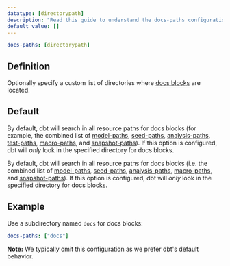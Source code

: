 ```yaml
---
datatype: [directorypath]
description: "Read this guide to understand the docs-paths configuration in dbt."
default_value: []
---
```


<File name='dbt_project.yml'>

```yml
docs-paths: [directorypath]
```

</File>

## Definition
Optionally specify a custom list of directories where [docs blocks](/docs/build/documentation#docs-blocks) are located.


## Default

<VersionBlock firstVersion="1.9">

By default, dbt will search in all resource paths for docs blocks (for example, the combined list of [model-paths](/reference/project-configs/model-paths), [seed-paths](/reference/project-configs/seed-paths), [analysis-paths](/reference/project-configs/analysis-paths), [test-paths](/reference/project-configs/test-paths), [macro-paths](/reference/project-configs/macro-paths), and [snapshot-paths](/reference/project-configs/snapshot-paths)). If this option is configured, dbt will _only_ look in the specified directory for docs blocks.

</VersionBlock>

<VersionBlock lastVersion="1.8">

By default, dbt will search in all resource paths for docs blocks (i.e. the combined list of [model-paths](/reference/project-configs/model-paths), [seed-paths](/reference/project-configs/seed-paths), [analysis-paths](/reference/project-configs/analysis-paths), [macro-paths](/reference/project-configs/macro-paths), and [snapshot-paths](/reference/project-configs/snapshot-paths)). If this option is configured, dbt will _only_ look in the specified directory for docs blocks.

</VersionBlock>

## Example

Use a subdirectory named `docs` for docs blocks:

<File name='dbt_project.yml'>

```yml
docs-paths: ["docs"]
```

</File>

**Note:** We typically omit this configuration as we prefer dbt's default behavior.
